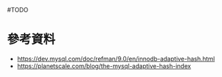 #TODO 

# 參考資料

- <https://dev.mysql.com/doc/refman/9.0/en/innodb-adaptive-hash.html>
- <https://planetscale.com/blog/the-mysql-adaptive-hash-index>
